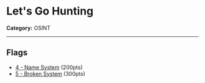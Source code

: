 # Let's Go Hunting

**Category:** OSINT

---

## Flags

* [4 - Name System](4%20-%20Name%20System) (200pts)
* [5 - Broken System](5%20-%20Broken%20System) (300pts)
